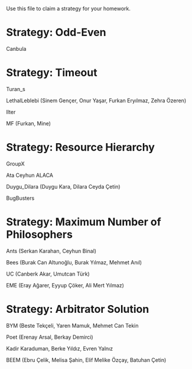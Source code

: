 Use this file to claim a strategy for your homework.

# Strategy: Odd-Even
Canbula

# Strategy: Timeout
Turan_s

LethalLeblebi (Sinem Gençer, Onur Yaşar, Furkan Eryılmaz, Zehra Özeren)

Ilter

MF (Furkan, Mine)

# Strategy: Resource Hierarchy
GroupX

Ata Ceyhun ALACA

Duygu_Dilara (Duygu Kara, Dilara Ceyda Çetin)

BugBusters

# Strategy: Maximum Number of Philosophers
Ants (Serkan Karahan, Ceyhun Binal) 

Bees (Burak Can Altunoğlu, Burak Yılmaz, Mehmet Anıl)

UC (Canberk Akar, Umutcan Türk)

EME (Eray Ağarer, Eyyup Çöker, Ali Mert Yılmaz)

# Strategy: Arbitrator Solution
BYM (Beste Tekçeli, Yaren Mamuk, Mehmet Can Tekin

Poet (Erenay Arsal, Berkay Demirci)

Kadir Karaduman, Berke Yıldız, Evren Yalnız

BEEM (Ebru Çelik, Melisa Şahin, Elif Melike Özçay, Batuhan Çetin)
